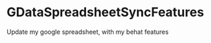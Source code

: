 GDataSpreadsheetSyncFeatures
============================

Update my google spreadsheet, with my behat features
